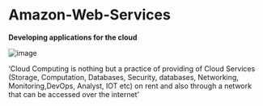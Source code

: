 # Amazon-Web-Services

**Developing applications for the cloud**

![image](https://user-images.githubusercontent.com/67835881/161902415-c565c880-7c1d-4978-86e3-201fd4af0e28.png)

 
‘Cloud Computing is nothing but a practice of providing of Cloud Services (Storage, Computation, Databases, Security, databases, Networking, Monitoring,DevOps, Analyst, IOT etc) on rent and also through a network that can be accessed over the internet’
 

